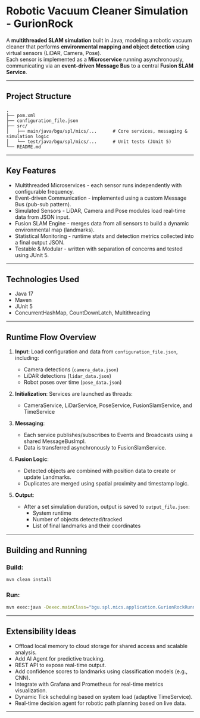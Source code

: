 # Robotic Vacuum Cleaner Simulation - GurionRock

A **multithreaded SLAM simulation** built in Java, modeling a robotic vacuum cleaner that performs **environmental mapping and object detection** using virtual sensors (LiDAR, Camera, Pose).  
Each sensor is implemented as a **Microservice** running asynchronously, communicating via an **event-driven Message Bus** to a central **Fusion SLAM Service**.

---

## Project Structure

```
.
├── pom.xml
├── configuration_file.json
├── src/
│   ├── main/java/bgu/spl/mics/...      # Core services, messaging & simulation logic
│   └── test/java/bgu/spl/mics/...      # Unit tests (JUnit 5)
└── README.md
```

---

## Key Features

- Multithreaded Microservices - each sensor runs independently with configurable frequency.
- Event-driven Communication - implemented using a custom Message Bus (pub-sub pattern).
- Simulated Sensors - LiDAR, Camera and Pose modules load real-time data from JSON input.
- Fusion SLAM Engine - merges data from all sensors to build a dynamic environmental map (landmarks).
- Statistical Monitoring - runtime stats and detection metrics collected into a final output JSON.
- Testable & Modular - written with separation of concerns and tested using JUnit 5.

---

## Technologies Used

- Java 17
- Maven
- JUnit 5
- ConcurrentHashMap, CountDownLatch, Multithreading

---

## Runtime Flow Overview

1. **Input**: Load configuration and data from `configuration_file.json`, including:
   - Camera detections (`camera_data.json`)
   - LiDAR detections (`lidar_data.json`)
   - Robot poses over time (`pose_data.json`)

2. **Initialization**: Services are launched as threads:
   - CameraService, LiDarService, PoseService, FusionSlamService, and TimeService

3. **Messaging**:
   - Each service publishes/subscribes to Events and Broadcasts using a shared MessageBusImpl.
   - Data is transferred asynchronously to FusionSlamService.

4. **Fusion Logic**:
   - Detected objects are combined with position data to create or update Landmarks.
   - Duplicates are merged using spatial proximity and timestamp logic.

5. **Output**:
   - After a set simulation duration, output is saved to `output_file.json`:
     - System runtime
     - Number of objects detected/tracked
     - List of final landmarks and their coordinates

---

## Building and Running

### Build:
```bash
mvn clean install
```

### Run:
```bash
mvn exec:java -Dexec.mainClass="bgu.spl.mics.application.GurionRockRunner" -Dexec.args="configuration_file.json"
```

---

## Extensibility Ideas

- Offload local memory to cloud storage for shared access and scalable analysis.
- Add AI Agent for predictive tracking.
- REST API to expose real-time output.
- Add confidence scores to landmarks using classification models (e.g., CNN).
- Integrate with Grafana and Prometheus for real-time metrics visualization.
- Dynamic Tick scheduling based on system load (adaptive TimeService).
- Real-time decision agent for robotic path planning based on live data.

---
